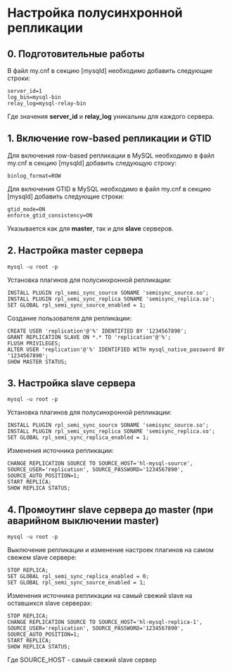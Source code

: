 # Настройка полусинхронной репликации

## 0. Подготовительные работы
В файл my.cnf в секцию [mysqld] необходимо добавить следующие строки:
```
server_id=1
log_bin=mysql-bin
relay_log=mysql-relay-bin
```

Где значения **server_id** и **relay_log** уникальны для каждого сервера.

## 1. Включение row-based репликации и GTID
Для включения row-based репликации в MySQL необходимо в файл my.cnf в секцию [mysqld] добавить следующую строку:
```
binlog_format=ROW
```

Для включения GTID в MySQL необходимо в файл my.cnf в секцию [mysqld] добавить следующие строки:<br>
```
gtid_mode=ON
enforce_gtid_consistency=ON
```

Указывается как для **master**, так и для **slave** серверов.

## 2. Настройка master сервера
```
mysql -u root -p
```

Установка плагинов для полусинхронной репликации:
```
INSTALL PLUGIN rpl_semi_sync_source SONAME 'semisync_source.so';
INSTALL PLUGIN rpl_semi_sync_replica SONAME 'semisync_replica.so';
SET GLOBAL rpl_semi_sync_source_enabled = 1;
```

Создание пользователя для репликации:
```
CREATE USER 'replication'@'%' IDENTIFIED BY '1234567890';
GRANT REPLICATION SLAVE ON *.* TO 'replication'@'%';
FLUSH PRIVILEGES;
ALTER USER 'replication'@'%' IDENTIFIED WITH mysql_native_password BY '1234567890';
SHOW MASTER STATUS;
```

## 3. Настройка slave сервера

```
mysql -u root -p
```

Установка плагинов для полусинхронной репликации:
```
INSTALL PLUGIN rpl_semi_sync_source SONAME 'semisync_source.so';
INSTALL PLUGIN rpl_semi_sync_replica SONAME 'semisync_replica.so';
SET GLOBAL rpl_semi_sync_replica_enabled = 1;
```

Изменения источника репликации:
```
CHANGE REPLICATION SOURCE TO SOURCE_HOST='hl-mysql-source', SOURCE_USER='replication', SOURCE_PASSWORD='1234567890', SOURCE_AUTO_POSITION=1;
START REPLICA;
SHOW REPLICA STATUS;
```

## 4. Промоутинг slave сервера до master (при аварийном выключении master)

```
mysql -u root -p
```

Выключение репликации и изменение настроек плагинов на самом свежем slave сервере:
```
STOP REPLICA;
SET GLOBAL rpl_semi_sync_replica_enabled = 0;
SET GLOBAL rpl_semi_sync_source_enabled = 1;
```

Изменения источника репликации на самый свежий slave на оставшихся slave серверах:
```
STOP REPLICA;
CHANGE REPLICATION SOURCE TO SOURCE_HOST='hl-mysql-replica-1', SOURCE_USER='replication', SOURCE_PASSWORD='1234567890', SOURCE_AUTO_POSITION=1;
START REPLICA;
SHOW REPLICA STATUS;
```

Где SOURCE_HOST - самый свежий slave сервер
